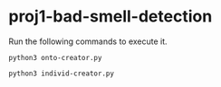 # proj1-bad-smell-detection

Run the following commands to execute it.

`python3 onto-creator.py`

`python3 individ-creator.py`
